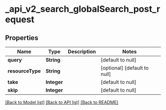 # _api_v2_search_globalSearch_post_request
## Properties

| Name | Type | Description | Notes |
|------------ | ------------- | ------------- | -------------|
| **query** | **String** |  | [default to null] |
| **resourceType** | **String** |  | [optional] [default to null] |
| **take** | **Integer** |  | [default to null] |
| **skip** | **Integer** |  | [default to null] |

[[Back to Model list]](../README.md#documentation-for-models) [[Back to API list]](../README.md#documentation-for-api-endpoints) [[Back to README]](../README.md)

